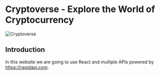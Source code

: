# Cryptoverse - Explore the World of Cryptocurrency

![Cryptoverse](https://i.ibb.co/8gh5Jc8/image.png)

## Introduction
In this website we are going to use React and multiple APIs powered by https://rapidapi.com.